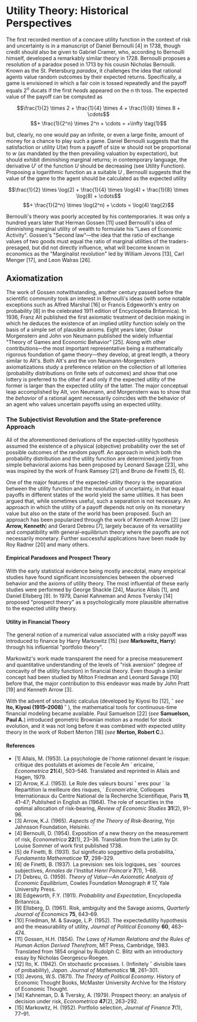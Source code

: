 # **Utility Theory: Historical** Perspectives

The first recorded mention of a concave utility function in the context of risk and uncertainty is in a manuscript of Daniel Bernoulli [4] in 1738, though credit should also be given to Gabriel Cramer, who, according to Bernoulli himself, developed a remarkably similar theory in 1728. Bernoulli proposes a resolution of a paradox posed in 1713 by his cousin Nicholas Bernoulli. Known as the St. Petersburg *paradox*, it challenges the idea that rational agents value random outcomes by their expected returns. Specifically, a game is envisioned in which a fair coin is tossed repeatedly and the payoff equals  $2^n$  ducats if the first *heads* appeared on the  $n$ th toss. The expected value of the payoff can be computed as

$$\frac{1}{2} \times 2 + \frac{1}{4} \times 4 + \frac{1}{8} \times 8 + \cdots$$
$$+ \frac{1}{2^n} \times 2^n + \cdots = +\infty \tag{1}$$

but, clearly, no one would pay an infinite, or even a large finite, amount of money for a chance to play such a game. Daniel Bernoulli suggests that the satisfaction or utility  $U(w)$  from a payoff of size w should not be proportional to  $w$  (as mandated by the then prevailing valuation by expectation), but should exhibit diminishing marginal returns; in contemporary language, the derivative  $U'$  of the function  $U$ should be decreasing (see Utility Function). Proposing a logarithmic function as a suitable  $U$ , Bernoulli suggests that the value of the game to the agent should be calculated as the expected utility

$$\frac{1}{2} \times \log(2) + \frac{1}{4} \times \log(4) + \frac{1}{8} \times \log(8) + \cdots$$
$$+ \frac{1}{2^n} \times \log(2^n) + \cdots = \log(4) \tag{2}$$

Bernoulli's theory was poorly accepted by his contemporaries. It was only a hundred years later that Herman Gossen [11] used Bernoulli's idea of diminishing marginal utility of wealth to formulate his "Laws of Economic Activity". Gossen's "Second law"—the idea that the ratio of exchange values of two goods must equal the ratio of marginal utilities of the traders-presaged, but did not directly influence, what will become known in economics as the "Marginalist revolution" led by William Jevons [13], Carl Menger [17], and Leon Walras [26].

## Axiomatization

The work of Gossen notwithstanding, another century passed before the scientific community took an interest in Bernoulli's ideas (with some notable exceptions such as Alfred Marshal [16] or Francis Edgeworth's entry on probability [8] in the celebrated 1911 edition of Encyclopedia Britannica). In 1936, Franz Alt published the first axiomatic treatment of decision making in which he deduces the existence of an implied utility function solely on the basis of a simple set of plausible axioms. Eight years later, Oskar Morgenstern and John von Neumann published the widely influential "Theory of Games and Economic Behavior" [25]. Along with other contributions—the most important representative being a mathematically rigorous foundation of game theory—they develop, at great length, a theory similar to Alt's. Both Alt's and the von Neumann-Morgenstern axiomatizations study a preference relation on the collection of all lotteries (probability distributions on finite sets of outcomes) and show that one lottery is preferred to the other if and only if the expected utility of the former is larger than the expected utility of the latter. The major conceptual leap accomplished by Alt, von Neumann, and Morgenstern was to show that the *behavior* of a rational agent necessarily coincides with the behavior of an agent who values uncertain payoffs using an expected utility.

### The Subjectivist Revolution and the **State-preference Approach**

All of the aforementioned derivations of the expected-utility hypothesis assumed the existence of a physical (objective) probability over the set of possible outcomes of the random payoff. An approach in which both the probability distribution and the utility function are determined jointly from simple behavioral axioms has been proposed by Leonard Savage [23], who was inspired by the work of Frank Ramsey [21] and Bruno de Finetti [5, 6].

One of the major features of the expected-utility theory is the separation between the utility function and the resolution of uncertainty, in that equal payoffs in different states of the world yield the same utilities. It has been argued that, while sometimes useful, such a separation is not necessary. An approach in which the utility of a payoff depends not only on its monetary value but also on the state of the world has been proposed. Such an approach has been popularized through the work of Kenneth Arrow [2] (*see* **Arrow, Kenneth**) and Gerard Debreu [7], largely because of its versatility and compatibility with general-equilibrium theory where the payoffs are not necessarily monetary. Further successful applications have been made by Roy Radner [20] and many others.

#### **Empirical Paradoxes and Prospect Theory**

With the early statistical evidence being mostly anecdotal, many empirical studies have found significant inconsistencies between the observed behavior and the axioms of utility theory. The most influential of these early studies were performed by George Shackle [24], Maurice Allais [1], and Daniel Ellsberg [9]. In 1979, Daniel Kahneman and Amos Tversky [14] proposed "prospect theory" as a psychologically more plausible alternative to the expected utility theory.

#### **Utility in Financial Theory**

The general notion of a numerical value associated with a risky payoff was introduced to finance by Harry Markowitz [15] (*see* **Markowitz, Harry**) through his influential "portfolio theory".

Markowitz's work made transparent the need for a precise measurement and quantitative understanding of the levels of "risk aversion" (degree of concavity of the utility function) in financial theory. Even though a similar concept had been studied by Milton Friedman and Leonard Savage [10] before that, the major contribution to this endeavor was made by John Pratt [19] and Kenneth Arrow [3].

With the advent of stochastic calculus (developed by Kiyosi Ito [12], ˆ *see* **Ito, Kiyosi (1915–2008) ˆ** ), the mathematical tools for continuous-time financial modeling became available. Paul Samuelson [22] (*see* **Samuelson, Paul A.**) introduced geometric Brownian motion as a model for stock evolution, and it was not long before it was combined with expected utility theory in the work of Robert Merton [18] (*see* **Merton, Robert C.**).

#### **References**

- [1] Allais, M. (1953). La psychologie de l'home rationnel devant le risque: critique des postulats et axiomes de l'ecole Am ´ ericaine, ´ *Econometrica* **21**(4), 503–546. Translated and reprinted in Allais and Hagen, 1979.
- [2] Arrow, K.J. (1953). Le Role des valeurs boursi ˆ eres pour ` la Repartition la meilleure des risques, ´ *Econom´etrie,* Colloques Internationaux du Centre National de la Recherche Scientifique, Paris **11**, 41–47; Published in English as (1964). The role of securities in the optimal allocation of risk-bearing, *Review of Economic Studies* **31**(2), 91–96.
- [3] Arrow, K.J. (1965). *Aspects of the Theory of Risk-Bearing*, Yrjo Jahnsson Foundation, Helsinki. ¨
- [4] Bernoulli, D. (1954). Exposition of a new theory on the measurement of risk, *Econometrica* **22**(1), 23–36. Translation from the Latin by Dr. Louise Sommer of work first published 1738.
- [5] de Finetti, B. (1931). Sul significato soggettivo della probabilita,` *Fundamenta Mathematicae* **17**, 298–329.
- [6] de Finetti, B. (1937). La prevision: ses lois logiques, ses ´ sources subjectives, *Annales de l'Institut Henri Poincar´e* **7**(1), 1–68.
- [7] Debreu, G. (1959). *Theory of Value—An Axiomatic Analysis of Economic Equilibrium*, Cowles Foundation Monograph # 17, Yale University Press.
- [8] Edgeworth, F.Y. (1911). *Probability and Expectation*, Encyclopedia Britannica.
- [9] Ellsberg, D. (1961). Risk, ambiguity and the Savage axioms, *Quarterly Journal of Economics* **75**, 643–69.
- [10] Friedman, M. & Savage, L.P. (1952). The expectedutility hypothesis and the measurability of utility, *Journal of Political Economy* **60**, 463–474.
- [11] Gossen, H.H. (1854). *The Laws of Human Relations and the Rules of Human Action Derived Therefrom*, MIT Press, Cambridge, 1983. Translated from 1854 original by Rudolph C. Blitz with an introductory essay by Nicholas Georgescu-Roegen.
- [12] Ito, K. (1942). On stochastic processes. I. (Infinitely ˆ divisible laws of probability), *Japan. Journal of Mathematics* **18**, 261–301.
- [13] Jevons, W.S. (1871). *The Theory of Political Economy*. History of Economic Thought Books, McMaster University Archive for the History of Economic Thought.
- [14] Kahneman, D. & Tversky, A. (1979). Prospect theory: an analysis of decision under risk, *Econometrica* **47**(2), 263–292.
- [15] Markowitz, H. (1952). Portfolio selection, *Journal of Finance* **7**(1), 77–91.